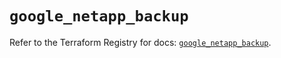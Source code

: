 # `google_netapp_backup`

Refer to the Terraform Registry for docs: [`google_netapp_backup`](https://registry.terraform.io/providers/hashicorp/google-beta/6.36.0/docs/resources/google_netapp_backup).
